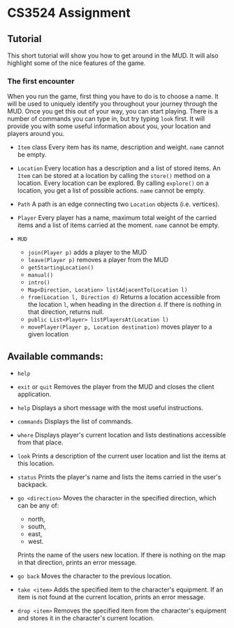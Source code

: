 CS3524 Assignment
=================

Tutorial
--------

This short tutorial will show you how to get around in the MUD. It will also highlight some of the nice features of the game.

### The first encounter
When you run the game, first thing you have to do is to choose a name. It will be used to uniquely identify you throughout your journey through the MUD.
Once you get this out of your way, you can start playing. There is a number of commands you can type in, but try typing `look` first. It will provide you with some useful information about you, your location and players around you.

- `Item` class
	Every item has its name, description and weight. `name` cannot be empty.
- `Location`
	Every location has a description and a list of stored items. An `Item` can be stored at a location by calling the `store()`	method on a location. Every location can be explored. By calling `explore()` on a location, you get a list of possible actions. `name` cannot be empty.
- `Path`
	A path is an edge connecting two `Location` objects (i.e. vertices).
- `Player`
	Every player has a name, maximum total weight of the carried items and a list of items carried at the moment. `name` cannot be empty.

- `MUD`
	+ `join(Player p)` adds a player to the MUD
	+ `leave(Player p)` removes a player from the MUD
	+ `getStartingLocation()`
	+ `manual()`
	+ `intro()`
	+ `Map<Direction, Location> listAdjacentTo(Location l)`
	+ `from(Location l, Direction d)`
		Returns a location accessible from the location `l`, when heading in the direction `d`. If there is nothing in that direction, returns null.
	+ `public List<Player> listPlayersAt(Location l)`
	+ `movePlayer(Player p, Location destination)` moves player to a given location

Available commands:
-------------------
- `help`

- `exit` or `quit`
	Removes the player from the MUD and closes the client application.

- `help`
	Displays a short message with the most useful instructions.

- `commands`
	Displays the list of commands.

- `where`
	Displays player's current location and lists destinations accessible from that place.

- `look`
	Prints a description of the current user location and list the items at this location.

- `status`
	Prints the player's name and lists the items carried in the user's backpack.

- `go <direction>`
	Moves the character in the specified direction, which can be any of:
	- north,
	- south,
	- east,
	- west.

	Prints the name of the users new location.
	If there is nothing on the map in that direction, prints an error message.

- `go back`
	Moves the character to the previous location.

- `take <item>`
	Adds the specified item to the character's equipment. If an item is not found at the current location, prints an error message.

- `drop <item>`
	Removes the specified item from the character's equipment and stores it in the character's current location.
	